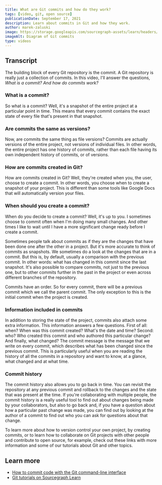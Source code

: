 ```yaml
---
title: What are Git commits and how do they work?
tags: [video, git, open source]
publicationDate: September 17, 2021
description: Learn about commits in Git and how they work.
author: marek-zaluski
image: https://storage.googleapis.com/sourcegraph-assets/learn/headers/git-commit-thumbnail.jpg
imageAlt: Diagram of Git commits
type: videos
---
```


<EmbeddedYoutubeVideo id="zXlNqCioxBY" />

## Transcript

The building block of every Git repository is the commit. A Git repository is really just a collection of commits. In this video, I'll answer the questions, _What is a commit? And how do commits work?_

### What is a commit?

So what is a commit? Well, it's a snapshot of the entire project at a particular point in time. This means that every commit contains the exact state of every file that's present in that snapshot.

### Are commits the same as versions?

Now, are commits the same thing as file versions? Commits are actually versions of the entire project, not versions of individual files. In other words, the entire project has one history of commits, rather than each file having its own independent history of commits, or of versions.

### How are commits created in Git?

How are commits created in Git? Well, they're created when you, the user, choose to create a commit. In other words, you choose when to create a snapshot of your project. This is different than some tools like Google Docs that will automatically version your files.

### When should you create a commit?

When do you decide to create a commit? Well, it's up to you. I sometimes choose to commit often when I'm doing many small changes. And other times I like to wait until I have a more significant change ready before I create a commit.

Sometimes people talk about commits as if they are the changes that have been done one after the other in a project. But it's more accurate to think of commits as snapshots. We sometimes do a look at the changes that are in a commit. But this is, by default, usually a comparison with the previous commit. In other words: what has changed in this commit since the last snapshot. It's also possible to compare commits, not just to the previous one, but to other commits further in the past in the project or even across different branches of the repository.

Commits have an order. So for every commit, there will be a previous commit which we call the parent commit. The only exception to this is the initial commit when the project is created.

### Information included in commits

In addition to storing the state of the project, commits also attach some extra information. This information answers a few questions. First of all: when? When was this commit created? What's the date and time? Second: who? Who created this commit and who authored this particular change? And finally, what changed? The commit message is the message that we write on every commit, which describes what has been changed since the previous commit. This is particularly useful when you are reading the history of all the commits in a repository and want to know, at a glance, what changed and at what time.

### Commit history

The commit history also allows you to go back in time. You can revisit the repository at any previous commit and rollback to the changes and the state that was present at the time. If you're collaborating with multiple people, the commit history is a really useful tool to find out about changes being made by your collaborators, but also to go back and, if you have a question about how a particular past change was made, you can find out by looking at the author of a commit to find out who you can ask for questions about that change.

To learn more about how to version control your own project, by creating commits, or to learn how to collaborate on Git projects with other people and contribute to open source, for example, check out these links with more information and some of our tutorials about Git and other topics.

## Learn more
- [How to commit code with the Git command-line interface](/how-to-commit-code-with-the-git-command-line-interface)
- [Git tutorials on Sourcegraph Learn](/tags/git)

